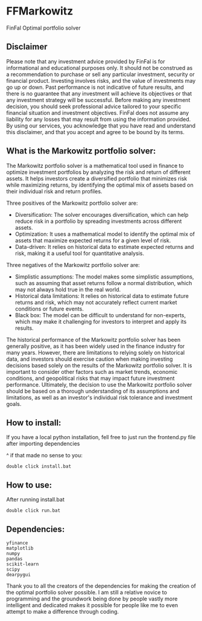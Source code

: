 # FFMarkowitz
FinFal Optimal portfolio solver

## Disclaimer

Please note that any investment advice provided by FinFal is for informational and educational purposes only. It should not be construed as a recommendation to purchase or sell any particular investment, security or financial product. Investing involves risks, and the value of investments may go up or down. Past performance is not indicative of future results, and there is no guarantee that any investment will achieve its objectives or that any investment strategy will be successful. Before making any investment decision, you should seek professional advice tailored to your specific financial situation and investment objectives. FinFal does not assume any liability for any losses that may result from using the information provided. By using our services, you acknowledge that you have read and understand this disclaimer, and that you accept and agree to be bound by its terms.

## What is the Markowitz portfolio solver:

The Markowitz portfolio solver is a mathematical tool used in finance to optimize investment portfolios by analyzing the risk and return of different assets. It helps investors create a diversified portfolio that minimizes risk while maximizing returns, by identifying the optimal mix of assets based on their individual risk and return profiles.

Three positives of the Markowitz portfolio solver are:

* Diversification: The solver encourages diversification, which can help reduce risk in a portfolio by spreading investments across different assets.
* Optimization: It uses a mathematical model to identify the optimal mix of assets that maximize expected returns for a given level of risk.
* Data-driven: It relies on historical data to estimate expected returns and risk, making it a useful tool for quantitative analysis.

Three negatives of the Markowitz portfolio solver are:

* Simplistic assumptions: The model makes some simplistic assumptions, such as assuming that asset returns follow a normal distribution, which may not always hold true in the real world.
* Historical data limitations: It relies on historical data to estimate future returns and risk, which may not accurately reflect current market conditions or future events.
* Black box: The model can be difficult to understand for non-experts, which may make it challenging for investors to interpret and apply its results.

The historical performance of the Markowitz portfolio solver has been generally positive, as it has been widely used in the finance industry for many years. However, there are limitations to relying solely on historical data, and investors should exercise caution when making investing decisions based solely on the results of the Markowitz portfolio solver. It is important to consider other factors such as market trends, economic conditions, and geopolitical risks that may impact future investment performance. Ultimately, the decision to use the Markowitz portfolio solver should be based on a thorough understanding of its assumptions and limitations, as well as an investor's individual risk tolerance and investment goals.

## How to install:
If you have a local python installation, fell free to just run the frontend.py file after importing dependencies

^ if that made no sense to you:

    double click install.bat

## How to use:
After running install.bat

    double click run.bat

## Dependencies:
    yfinance
    matplotlib
    numpy
    pandas
    scikit-learn
    scipy
    dearpygui

Thank you to all the creators of the dependencies for making the creation of the optimal portfolio solver possible. I am still a relative novice to programming and the groundwork being done by people vastly more intelligent and dedicated makes it possible for people like me to even attempt to make a difference through coding. 